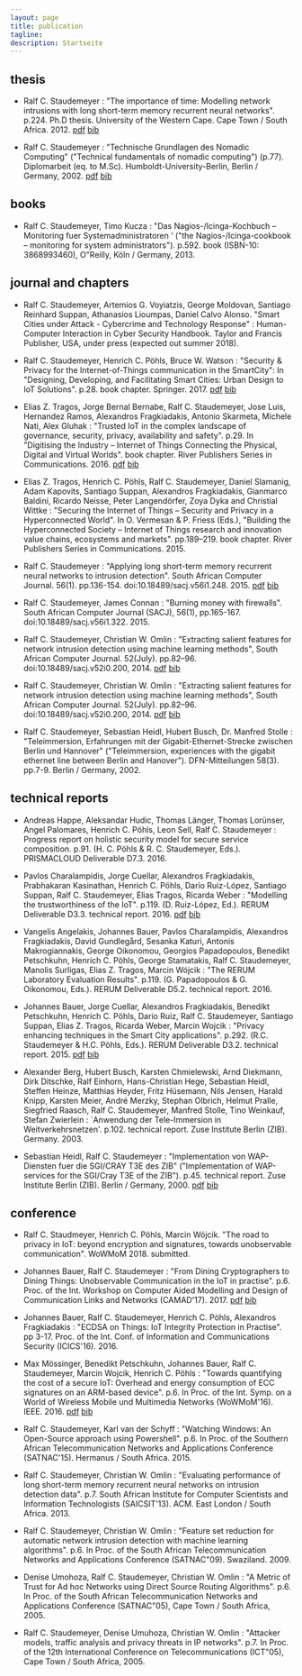 ```yaml
---
layout: page
title: publication
tagline:
description: Startseite
---
```


<!-- [pdf](/papers/) [bib](/papers/) -->

## thesis

* Ralf C. Staudemeyer : "The importance of time: Modelling network intrusions with long short-term memory recurrent neural networks". p.224. Ph.D thesis. University of the Western Cape. Cape Town / South Africa. 2012. [pdf](/papers/Staudemeyer_2012_thesis_The_importance_of_time.pdf) [bib](/papers/Staudemeyer_2012_thesis_The_importance_of_time.bib)

* Ralf C. Staudemeyer : "Technische Grundlagen des Nomadic Computing" ("Technical fundamentals of nomadic computing") (p.77). Diplomarbeit (eq. to M.Sc). Humboldt-University-Berlin, Berlin / Germany, 2002. [pdf](/papers/Staudemeyer_2002_thesis_NomadicComputing.pdf) [bib](/papers/Staudemeyer_2002_thesis_NomadicComputing.bib)

## books

* Ralf C. Staudemeyer, Timo Kucza : "Das Nagios-/Icinga-Kochbuch – Monitoring fuer Systemadministratoren ‘ ("the Nagios-/Icinga-cookbook – monitoring for system administrators"). p.592. book (ISBN-10: 3868993460), O"Reilly, Köln / Germany, 2013. <!-- [pdf](/papers/) [bib](/papers/) -->

## journal and chapters

* Ralf C. Staudemeyer, Artemios G. Voyiatzis, George Moldovan, Santiago Reinhard Suppan, Athanasios Lioumpas, Daniel Calvo Alonso. "Smart Cities under Attack - Cybercrime and Technology Response" : Human-Computer Interaction in Cyber Security Handbook. Taylor and Francis Publisher, USA, under press (expected out summer 2018).

<!-- * Ralf C. Staudemeyer, Eric Rothstein Morris : "A journey through Long Short-Term Memory Recurrent Neural Networks". p.35. Journal of Machine Learning Research (JMLR). 2017. under revision. [pdf](/papers/) [bib](/papers/) -->

* Ralf C. Staudemeyer, Henrich C. Pöhls, Bruce W. Watson : "Security & Privacy for the Internet-of-Things communication in the SmartCity": In "Designing, Developing, and Facilitating Smart Cities: Urban Design to IoT Solutions". p.28. book chapter. Springer. 2017.  [pdf](/papers/Staudemeyer_2017_Security_and_Privacy_for_the_IoT_preprint.pdf) [bib](/papers/Staudemeyer_2017_Security_and_Privacy_for_the_IoT_preprint.bib)

* Elias Z. Tragos, Jorge Bernal Bernabe, Ralf C. Staudemeyer, Jose Luis, Hernandez Ramos, Alexandros Fragkiadakis, Antonio Skarmeta, Michele Nati, Alex Gluhak : "Trusted IoT in the complex landscape of governance, security, privacy, availability and safety". p.29. In "Digitising the Industry – Internet of Things Connecting the Physical, Digital and Virtual Worlds". book chapter. River Publishers Series in Communications. 2016. [pdf](/papers/Tragos_2016_trusted_IoT_preprint.pdf) [bib](/papers/Tragos_2016_trusted_IoT_preprint.bib)

* Elias Z. Tragos, Henrich C. Pöhls, Ralf C. Staudemeyer, Daniel Slamanig, Adam Kapovits, Santiago Suppan, Alexandros Fragkiadakis, Gianmarco Baldini, Ricardo Neisse, Peter Langendörfer, Zoya Dyka and Christial Wittke : "Securing the Internet of Things – Security and Privacy in a Hyperconnected World". In O. Vermesan & P. Friess (Eds.), "Building the Hyperconnected Society – Internet of Things research and innovation value chains, ecosystems and markets". pp.189–219. book chapter. River Publishers Series in Communications. 2015. <!-- [pdf](/papers/) [bib](/papers/) -->

* Ralf C. Staudemeyer : "Applying long short-term memory recurrent neural networks to intrusion detection". South African Computer Journal. 56(1). pp.136-154. doi:10.18489/sacj.v56i1.248. 2015. [pdf](/papers/Staudemeyer_2015_applying_LSTM_openaccess.pdf) [bib](/papers/Staudemeyer_2015_applying_LSTM_openaccess.bib)

* Ralf C. Staudemeyer, James Connan : "Burning money with firewalls". South African Computer Journal (SACJ), 56(1), pp.165-167. doi:10.18489/sacj.v56i1.322. 2015. <!-- [pdf](/papers/) [bib](/papers/) -->

* Ralf C. Staudemeyer, Christian W. Omlin : "Extracting salient features for network intrusion detection using machine learning methods", South African Computer Journal. 52(July). pp.82–96. doi:10.18489/sacj.v52i0.200, 2014. [pdf](/papers/Staudemeyer_2014_extracting_salient_features_openaccess.pdf) [bib](/papers/Staudemeyer_2014_extracting_salient_features_openaccess.bib)

* Ralf C. Staudemeyer, Christian W. Omlin : "Extracting salient features for network intrusion detection using machine learning methods", South African Computer Journal. 52(July). pp.82–96. doi:10.18489/sacj.v52i0.200, 2014. [pdf](/papers/Staudemeyer_2014_extracting_salient_features_openaccess.pdf) [bib](/papers/Staudemeyer_2014_extracting_salient_features_openaccess.bib)

* Ralf C. Staudemeyer, Sebastian Heidl, Hubert Busch, Dr. Manfred Stolle : "Teleimmersion, Erfahrungen mit der Gigabit-Ethernet-Strecke zwischen Berlin und Hannover" ("Teleimmersion, experiences with the gigabit ethernet line between Berlin and Hanover"). DFN-Mitteilungen 58(3). pp.7-9. Berlin / Germany, 2002. <!-- [pdf](/papers/) [bib](/papers/) -->

## technical reports

* Andreas Happe, Aleksandar Hudic, Thomas Länger, Thomas Lorünser, Angel Palomares, Henrich C. Pöhls, Leon Sell, Ralf C. Staudemeyer : Progress report on holistic security model for secure service composition. p.91. (H. C. Pöhls & R. C. Staudemeyer, Eds.). PRISMACLOUD Deliverable D7.3. 2016. <!-- [pdf](/papers/) [bib](/papers/) -->

* Pavlos Charalampidis, Jorge Cuellar, Alexandros Fragkiadakis, Prabhakaran Kasinathan, Henrich C. Pöhls, Darío Ruiz-López, Santiago Suppan, Ralf C. Staudemeyer, Elias Tragos, Ricarda Weber : "Modelling the trustworthiness of the IoT". p.119. (D. Ruiz-López, Ed.). RERUM Deliverable D3.3. technical report. 2016. [pdf](/papers/RERUMD33_2016_Modelling_the_trustworthiness_of_the_IoT_public.pdf) [bib](/papers/RERUMD33_2016_Modelling_the_trustworthiness_of_the_IoT_public.bib) 

* Vangelis Angelakis, Johannes Bauer, Pavlos Charalampidis, Alexandros Fragkiadakis, David Gundlegård, Sesanka Katuri, Antonis Makrogiannakis, George Oikonomou, Georgios Papadopoulos, Benedikt Petschkuhn, Henrich C. Pöhls, George Stamatakis, Ralf C. Staudemeyer, Manolis Surligas, Elias Z. Tragos, Marcin Wójcik : "The RERUM Laboratory Evaluation Results". p.119. (G. Papadopoulos & G. Oikonomou, Eds.). RERUM Deliverable D5.2. technical report. 2016. 

* Johannes Bauer, Jorge Cuellar, Alexandros Fragkiadakis, Benedikt Petschkuhn, Henrich C. Pöhls, Dario Ruiz, Ralf C. Staudemeyer, Santiago Suppan, Elias Z. Tragos, Ricarda Weber, Marcin Wojcik : "Privacy enhancing techniques in the Smart City applications". p.292. (R.C. Staudemeyer & H.C. Pöhls, Eds.). RERUM Deliverable D3.2. technical report. 2015. [pdf](/papers/RERUMD32_2015_PET_in_the_Smart_City_v1.1_public.pdf) [bib](/papers/RERUMD32_2015_PET_in_the_Smart_City_v1.1_public.bib) 

* Alexander Berg, Hubert Busch, Karsten Chmielewski, Arnd Diekmann, Dirk Ditschke, Ralf Einhorn, Hans-Christian Hege, Sebastian Heidl, Steffen Heinze, Matthias Heyder, Fritz Hüsemann, Nils Jensen, Harald Knipp, Karsten Meier, André Merzky, Stephan Olbrich, Helmut Pralle, Siegfried Raasch, Ralf C. Staudemeyer, Manfred Stolle, Tino Weinkauf, Stefan Zwierlein : `Anwendung der Tele-Immersion in Weitverkehrsnetzen'. p.102. technical report. Zuse Institute Berlin (ZIB). Germany. 2003. <!-- [pdf](/papers/) [bib](/papers/) -->

* Sebastian Heidl, Ralf C. Staudemeyer : "Implementation von WAP-Diensten fuer die SGI/CRAY T3E des ZIB" ("Implementation of WAP-services for the SGI/Cray T3E of the ZIB"). p.45. technical report. Zuse Institute Berlin (ZIB). Berlin / Germany, 2000. [pdf](/papers/Staudemeyer_2000_WAPonT3E.pdf) [bib](/papers/Staudemeyer_2000_WAPonT3E.bib) 

## conference 

* Ralf C. Staudmeyer, Henrich C. Pöhls, Marcin Wójcik. "The road to privacy in IoT: beyond encryption and signatures, towards unobservable communication". WoWMoM 2018. submitted.

* Johannes Bauer, Ralf C. Staudemeyer : "From Dining Cryptographers to Dining Things: Unobservable Communication in the IoT in practise". p.6. Proc. of the Int. Workshop on Computer Aided Modelling and Design of Communication Links and Networks (CAMAD'17). 2017. [pdf](/papers/Bauer_2017_from_dining_things_preprint.pdf) [bib](/papers/Bauer_2017_from_dining_things_preprint.bib)

* Johannes Bauer, Ralf C. Staudemeyer, Henrich C. Pöhls, Alexandros Fragkiadakis : "ECDSA on Things: IoT Integrity Protection in Practise". pp 3-17. Proc. of the Int. Conf. of Information and Communications Security (ICICS'16). 2016.

* Max Mössinger, Benedikt Petschkuhn, Johannes Bauer, Ralf C. Staudemeyer, Marcin Wojcik, Henrich C. Pöhls : "Towards quantifying the cost of a secure IoT: Overhead and energy consumption of ECC signatures on an ARM-based device". p.6. In Proc. of the Int. Symp. on a World of Wireless Mobile und Multimedia Networks (WoWMoM'16). IEEE. 2016. [pdf](/papers/Moessinger_2016_towards_quantifying_the_cost_of_secure_IoT_preprint.pdf) [bib](/papers/Moessinger_2016_towards_quantifying_the_cost_of_secure_IoT_preprint.bib) 

* Ralf C. Staudemeyer, Karl van der Schyff : "Watching Windows: An Open-Source approach using Powershell". p.6. In Proc. of the Southern African Telecommunication Networks and Applications Conference (SATNAC'15). Hermanus / South Africa. 2015. <!-- [pdf](/papers/) [bib](/papers/) -->

* Ralf C. Staudemeyer, Christian W. Omlin : "Evaluating performance of long short-term memory recurrent neural networks on intrusion detection data". p.7. South African Institute for Computer Scientists and Information Technologists (SAICSIT'13). ACM. East London / South Africa. 2013. <!-- [pdf](/papers/) [bib](/papers/) -->

* Ralf C. Staudemeyer, Christian W. Omlin : "Feature set reduction for automatic network intrusion detection with machine learning algorithms". p.6. In Proc. of the South African Telecommunication Networks and Applications Conference (SATNAC"09). Swaziland. 2009. <!-- [pdf](/papers/) [bib](/papers/) -->

* Denise Umohoza, Ralf C. Staudemeyer, Christian W. Omlin : "A Metric of Trust for Ad hoc Networks using Direct Source Routing Algorithms". p.6. In Proc. of the South African Telecommunication Networks and Applications Conference (SATNAC"05), Cape Town / South Africa, 2005. <!-- [pdf](/papers/) [bib](/papers/) -->

* Ralf C. Staudemeyer, Denise Umuhoza, Christian W. Omlin : "Attacker models, traffic analysis and privacy threats in IP networks". p.7. In Proc. of the 12th International Conference on Telecommunications (ICT"05), Cape Town / South Africa, 2005. <!-- [pdf](/papers/) [bib](/papers/) -->
